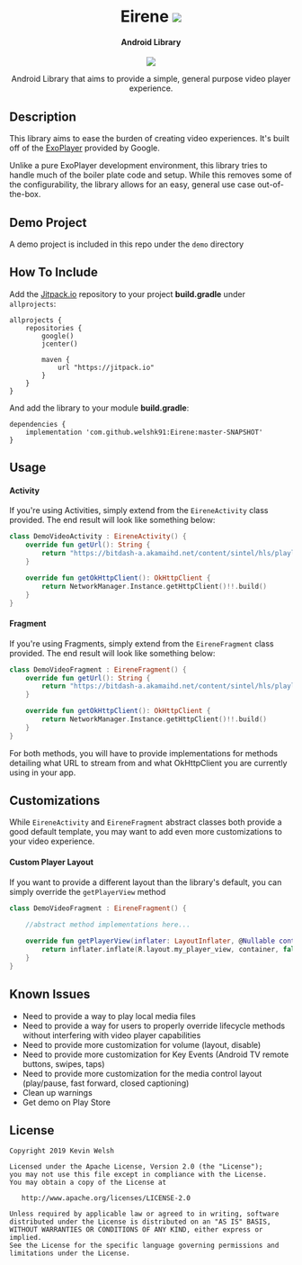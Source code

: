 <h1 align="center">Eirene <a href="https://github.com/welshk91/Eirene#how-to-include"><img src="https://jitpack.io/v/javiersantos/AppUpdater.svg"></a></h1>
<h4 align="center">Android Library</h4>

<p align="center">
  <a target="_blank" href="https://android-arsenal.com/api?level=16"><img src="https://img.shields.io/badge/API-16%2B-orange.svg"></a>
</p>

<p align="center">Android Library that aims to provide a simple, general purpose video player experience.

## Description
This library aims to ease the burden of creating video experiences. It's built off of the [ExoPlayer](https://github.com/google/ExoPlayer) provided by Google. 

Unlike a pure ExoPlayer development environment, this library tries to handle much of the boiler plate code and setup. While this removes some of the configurability, the library allows for an easy, general use case out-of-the-box.

## Demo Project
A demo project is included in this repo under the `demo` directory

## How To Include
Add the [Jitpack.io](https://jitpack.io/) repository to your project **build.gradle** under `allprojects`:
```Gradle
allprojects {
    repositories {
        google()
        jcenter()

        maven {
            url "https://jitpack.io"
        }
    }
}
```

And add the library to your module **build.gradle**:
```Gradle
dependencies {
    implementation 'com.github.welshk91:Eirene:master-SNAPSHOT'
}
```

## Usage
#### Activity
If you're using Activities, simply extend from the `EireneActivity` class provided. The end result will look like something below:
```Kotlin
class DemoVideoActivity : EireneActivity() {
    override fun getUrl(): String {
        return "https://bitdash-a.akamaihd.net/content/sintel/hls/playlist.m3u8"
    }

    override fun getOkHttpClient(): OkHttpClient {
        return NetworkManager.Instance.getHttpClient()!!.build()
    }
}
```

#### Fragment
If you're using Fragments, simply extend from the `EireneFragment` class provided. The end result will look like something below:
```Kotlin
class DemoVideoFragment : EireneFragment() {
    override fun getUrl(): String {
        return "https://bitdash-a.akamaihd.net/content/sintel/hls/playlist.m3u8"
    }

    override fun getOkHttpClient(): OkHttpClient {
        return NetworkManager.Instance.getHttpClient()!!.build()
    }
}
```
For both methods, you will have to provide implementations for methods detailing what URL to stream from and what OkHttpClient you are currently using in your app.

## Customizations
While `EireneActivity` and `EireneFragment` abstract classes both provide a good default template, you may want to add even more customizations to your video experience.

#### Custom Player Layout
If you want to provide a different layout than the library's default, you can simply override the `getPlayerView` method

```Kotlin
class DemoVideoFragment : EireneFragment() {

    //abstract method implementations here...
    
    override fun getPlayerView(inflater: LayoutInflater, @Nullable container: ViewGroup?): View {
        return inflater.inflate(R.layout.my_player_view, container, false)
    }
}
```

## Known Issues
* Need to provide a way to play local media files
* Need to provide a way for users to properly override lifecycle methods without interfering with video player capabilities
* Need to provide more customization for volume (layout, disable)
* Need to provide more customization for Key Events (Android TV remote buttons, swipes, taps)
* Need to provide more customization for the media control layout (play/pause, fast forward, closed captioning)
* Clean up warnings
* Get demo on Play Store

## License
	Copyright 2019 Kevin Welsh
	
	Licensed under the Apache License, Version 2.0 (the "License");
	you may not use this file except in compliance with the License.
	You may obtain a copy of the License at
	
	   http://www.apache.org/licenses/LICENSE-2.0
	
	Unless required by applicable law or agreed to in writing, software
	distributed under the License is distributed on an "AS IS" BASIS,
	WITHOUT WARRANTIES OR CONDITIONS OF ANY KIND, either express or implied.
	See the License for the specific language governing permissions and
	limitations under the License.
